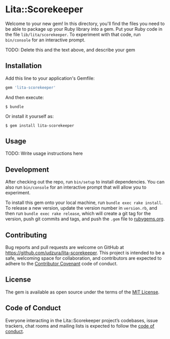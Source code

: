 # Lita::Scorekeeper

Welcome to your new gem! In this directory, you'll find the files you need to be able to package up your Ruby library into a gem. Put your Ruby code in the file `lib/lita/scorekeeper`. To experiment with that code, run `bin/console` for an interactive prompt.

TODO: Delete this and the text above, and describe your gem

## Installation

Add this line to your application's Gemfile:

```ruby
gem 'lita-scorekeeper'
```

And then execute:

    $ bundle

Or install it yourself as:

    $ gem install lita-scorekeeper

## Usage

TODO: Write usage instructions here

## Development

After checking out the repo, run `bin/setup` to install dependencies. You can also run `bin/console` for an interactive prompt that will allow you to experiment.

To install this gem onto your local machine, run `bundle exec rake install`. To release a new version, update the version number in `version.rb`, and then run `bundle exec rake release`, which will create a git tag for the version, push git commits and tags, and push the `.gem` file to [rubygems.org](https://rubygems.org).

## Contributing

Bug reports and pull requests are welcome on GitHub at https://github.com/udzura/lita-scorekeeper. This project is intended to be a safe, welcoming space for collaboration, and contributors are expected to adhere to the [Contributor Covenant](http://contributor-covenant.org) code of conduct.

## License

The gem is available as open source under the terms of the [MIT License](https://opensource.org/licenses/MIT).

## Code of Conduct

Everyone interacting in the Lita::Scorekeeper project’s codebases, issue trackers, chat rooms and mailing lists is expected to follow the [code of conduct](https://github.com/udzura/lita-scorekeeper/blob/master/CODE_OF_CONDUCT.md).
